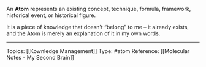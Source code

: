 An **Atom** represents an existing concept, technique, formula, framework, historical event, or historical figure.

It is a piece of knowledge that doesn’t “belong” to me – it already exists, and the Atom is merely an explanation of it in my own words.

---

Topics: [[Kownledge Management]]
Type: #atom
Reference: [[Molecular Notes - My Second Brain]]